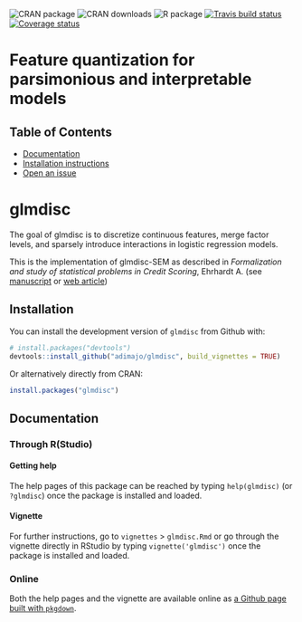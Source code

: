 ![CRAN package](https://www.r-pkg.org/badges/version-ago/glmdisc)
![CRAN downloads](https://cranlogs.r-pkg.org/badges/glmdisc)
![R package](https://github.com/adimajo/glmdisc/workflows/R%20package/badge.svg)
[![Travis build status](https://travis-ci.org/adimajo/glmdisc.svg?branch=master)](https://travis-ci.org/adimajo/glmdisc)
[![Coverage status](https://codecov.io/gh/adimajo/glmdisc/branch/master/graph/badge.svg)](https://codecov.io/github/adimajo/glmdisc?branch=master)

# Feature quantization for parsimonious and interpretable models

Table of Contents
-----------------

* [Documentation](https://adimajo.github.io/glmdisc)
* [Installation instructions](#-installation)
* [Open an issue](https://github.com/adimajo/glmdisc/issues/new/choose)

# glmdisc

The goal of glmdisc is to discretize continuous features, merge factor levels, and sparsely introduce interactions in logistic regression models.

This is the implementation of glmdisc-SEM as described in *Formalization and study of statistical problems in Credit Scoring*, Ehrhardt A. (see [manuscript](https://github.com/adimajo/manuscrit_these) or [web article](https://adimajo.github.io/discretization.html))

## Installation

You can install the development version of `glmdisc` from Github with:

``` r
# install.packages("devtools")
devtools::install_github("adimajo/glmdisc", build_vignettes = TRUE)
```

Or alternatively directly from CRAN:
``` r
install.packages("glmdisc")
```

## Documentation

### Through R(Studio)

#### Getting help

The help pages of this package can be reached by typing `help(glmdisc)` (or `?glmdisc`) once the package is installed and loaded.

#### Vignette

For further instructions, go to `vignettes` > `glmdisc.Rmd` or go through the vignette directly in RStudio by typing `vignette('glmdisc')` once the package is installed and loaded.

### Online

Both the help pages and the vignette are available online as [a Github page built with `pkgdown`](http://adimajo.github.io/glmdisc).
